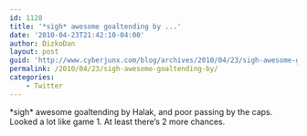 ```yaml
---
id: 1128
title: '*sigh* awesome goaltending by ...'
date: '2010-04-23T21:42:10-04:00'
author: DizkoDan
layout: post
guid: 'http://www.cyberjunx.com/blog/archives/2010/04/23/sigh-awesome-goaltending-by/'
permalink: /2010/04/23/sigh-awesome-goaltending-by/
categories:
    - Twitter
---
```


\*sigh\* awesome goaltending by Halak, and poor passing by the caps. Looked a lot like game 1. At least there’s 2 more chances.